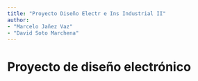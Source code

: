 ```yaml
---
title: "Proyecto Diseño Electr e Ins Industrial II"
author: 
- "Marcelo Jañez Vaz" 
- "David Soto Marchena"
---
```



# Proyecto de diseño electrónico
